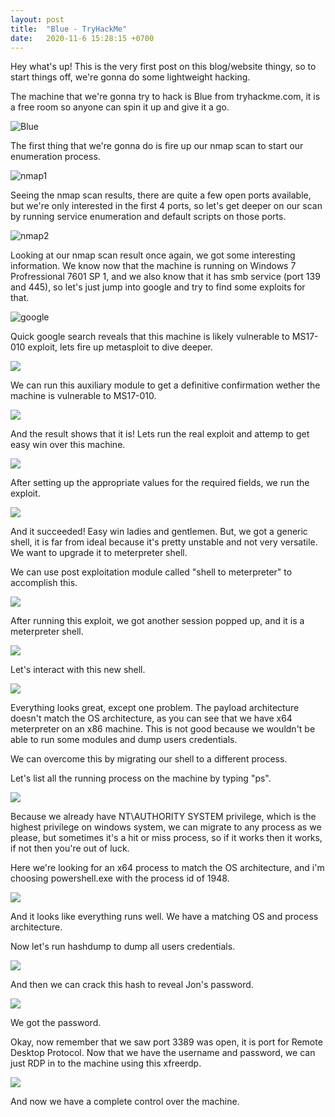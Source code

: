 ```yaml
---
layout: post
title:  "Blue - TryHackMe"
date:   2020-11-6 15:28:15 +0700
---
```


Hey what's up!
This is the very first post on this blog/website thingy, so to start things off, we're gonna do some lightweight hacking.

The machine that we're gonna try to hack is Blue from tryhackme.com, it is a free room so anyone can spin it up and give it a go.

![Blue](https://i.imgur.com/e8i06nq.png)


The first thing that we're gonna do is fire up our nmap scan to start our enumeration process.

![nmap1](https://i.imgur.com/ziEkURh.png)

Seeing the nmap scan results, there are quite a few open ports available, but we're only interested in the first 4 ports, so let's get deeper on our scan by running service enumeration and default scripts on those ports.

![nmap2](https://i.imgur.com/NlXidWJ.png)

Looking at our nmap scan result once again, we got some interesting information.
We know now that the machine is running on Windows 7 Profressional 7601 SP 1, and we also know that it has smb service (port 139 and 445),
so let's just jump into google and try to find some exploits for that.

![google](https://i.imgur.com/mVOxxI4.png)

Quick google search reveals that this machine is likely vulnerable to MS17-010 exploit,
lets fire up metasploit to dive deeper.

![](https://i.imgur.com/k38J0OP.png)

We can run this auxiliary module to get a definitive confirmation wether the machine is vulnerable to MS17-010.

![](https://i.imgur.com/PbpiNgJ.png)

And the result shows that it is!
Lets run the real exploit and attemp to get easy win over this machine.

![](https://i.imgur.com/7C5vetR.png)

After setting up the appropriate values for the required fields, we run the exploit.

![](https://i.imgur.com/QcjrVCx.png)

And it succeeded! Easy win ladies and gentlemen.
But, we got a generic shell, it is far from ideal because it's pretty unstable and not very versatile.
We want to upgrade it to meterpreter shell.

We can use post exploitation module called "shell to meterpreter" to accomplish this.

![](https://i.imgur.com/lxtn8vr.png)

After running this exploit, we got another session popped up, and it is a meterpreter shell.

![](https://i.imgur.com/jhcV6Hg.png)

Let's interact with this new shell.

![](https://i.imgur.com/nxRhakz.png)

Everything looks great, except one problem.
The payload architecture doesn't match the OS architecture, as you can see that we have x64 meterpreter on an x86 machine.
This is not good because we wouldn't be able to run some modules and dump users credentials.

We can overcome this by migrating our shell to a different process.

Let's list all the running process on the machine by typing "ps".

![](https://i.imgur.com/MQJvilH.png)

Because we already have NT\AUTHORITY SYSTEM privilege, which is the highest privilege on windows system, we can migrate to any process as we please,
but sometimes it's a hit or miss process, so if it works then it works, if not then you're out of luck.

Here we're looking for an x64 process to match the OS architecture, and i'm choosing powershell.exe with the process id of 1948.

![](https://i.imgur.com/tveLFQJ.png)

And it looks like everything runs well. We have a matching OS and process architecture.

Now let's run hashdump to dump all users credentials.

![](https://i.imgur.com/NpNPtTv.png)

And then we can crack this hash to reveal Jon's password.

![](https://i.imgur.com/w6UKOAj.png)

We got the password.

Okay, now remember that we saw port 3389 was open, it is port for Remote Desktop Protocol.
Now that we have the username and password, we can just RDP in to the machine using this xfreerdp.

![](https://i.imgur.com/KcmvY2y.png)

And now we have a complete control over the machine.